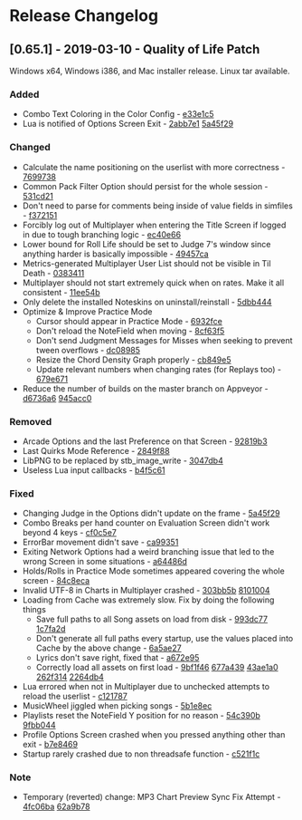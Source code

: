 # Release Changelog


## [0.65.1] - 2019-03-10 - Quality of Life Patch

Windows x64, Windows i386, and Mac installer release. Linux tar available.

### Added
- Combo Text Coloring in the Color Config - [e33e1c5](../../../commit/e33e1c57e6975b5312149e49cfc39e2254f74669)
- Lua is notified of Options Screen Exit - [2abb7e1](../../../commit/2abb7e191da7cc0794f74933efaebc20bf0be1c2) [5a45f29](../../../commit/5a45f292a956e4c895f4d84af1065d72b43e3a8b)
### Changed
- Calculate the name positioning on the userlist with more correctness - [7699738](../../../commit/7699738b1d5b3f89059d034782ce01d09ba75686)
- Common Pack Filter Option should persist for the whole session - [531cd21](../../../commit/531cd2140a8ab33786df997c5453336405673613)
- Don't need to parse for comments being inside of value fields in simfiles - [f372151](../../../commit/f3721519b11a0fe66ca043015ffce7ea7630c645)
- Forcibly log out of Multiplayer when entering the Title Screen if logged in due to tough branching logic - [ec40e66](../../../commit/ec40e66e3291f3a9f0f49d9ecebbdfad21a3dd59)
- Lower bound for Roll Life should be set to Judge 7's window since anything harder is basically impossible - [49457ca](../../../commit/49457ca78f72556b43b895326a9994d42a893e2e)
- Metrics-generated Multiplayer User List should not be visible in Til Death - [0383411](../../../commit/0383411907d7087297bfab27c8ceaae4b3cf39ae)
- Multiplayer should not start extremely quick when on rates. Make it all consistent - [11ee54b](../../../commit/11ee54b7246894955cb2f5b7cc13d0bee1f80879)
- Only delete the installed Noteskins on uninstall/reinstall - [5dbb444](../../../commit/5dbb44479629cce10ce46c34bd199fbfbf79cf35)
- Optimize & Improve Practice Mode
  - Cursor should appear in Practice Mode - [6932fce](../../../commit/6932fcea895f514a68b5689cb5e18a3117a48155)
  - Don't reload the NoteField when moving - [8cf63f5](../../../commit/8cf63f5ccfed4ca8b8ab0fd317ae2d6762e70abc)
  - Don't send Judgment Messages for Misses when seeking to prevent tween overflows - [dc08985](../../../commit/dc0898537a4a7e7b96fed6631c49a6630de629d3)
  - Resize the Chord Density Graph properly - [cb849e5](../../../commit/cb849e5d921f1930802703a723d5516643c470b1)
  - Update relevant numbers when changing rates (for Replays too) - [679e671](../../../commit/679e6710017a029ce0fcd067b1111dcc8327372a)
- Reduce the number of builds on the master branch on Appveyor - [d6736a6](../../../commit/d6736a64607fbaaffb736124a75f5371389afbfb) [945acc0](../../../commit/945acc0279524de1734a54e129fa7f165208eff2)
### Removed
- Arcade Options and the last Preference on that Screen - [92819b3](../../../commit/92819b3d91d408507c32a627e686a25b2af768ad)
- Last Quirks Mode Reference - [2849f88](../../../commit/2849f88502af6bb13478bcd3d5e3a9c0e36ed68c)
- LibPNG to be replaced by stb_image_write - [3047db4](../../../commit/3047db410bed28c2731848905025a72574ae7fb1)
- Useless Lua input callbacks - [b4f5c61](../../../commit/b4f5c6164de17d228cb6370e2026ea0671e45b7f)
### Fixed
- Changing Judge in the Options didn't update on the frame - [5a45f29](../../../commit/5a45f292a956e4c895f4d84af1065d72b43e3a8b)
- Combo Breaks per hand counter on Evaluation Screen didn't work beyond 4 keys - [cf0c5e7](../../../commit/cf0c5e7123df17545624de3a039e2a147bd6ce01)
- ErrorBar movement didn't save - [ca99351](../../../commit/ca99351345a467ad4f90c7cd3284d2d437434522)
- Exiting Network Options had a weird branching issue that led to the wrong Screen in some situations - [a64486d](../../../commit/a64486dc8201bf263b7e513211115b4284768cec)
- Holds/Rolls in Practice Mode sometimes appeared covering the whole screen - [84c8eca](../../../commit/84c8ecacd23a39e642c863ee8eaf5ff89253bc80)
- Invalid UTF-8 in Charts in Multiplayer crashed - [303bb5b](../../../commit/303bb5b180f755a078dbc9dcecae05ddd683653d) [8101004](../../../commit/8101004e5117fd3693bec84325abe1aa355dd962)
- Loading from Cache was extremely slow. Fix by doing the following things
  - Save full paths to all Song assets on load from disk - [993dc77](../../../commit/993dc77936cb703d926bc24ff1c0a15806fd7c41) [1c7fa2d](../../../commit/1c7fa2d0fac5f80373569526fdff11d75fdc4aee)
  - Don't generate all full paths every startup, use the values placed into Cache by the above change - [6a5ae27](../../../commit/6a5ae27490db27983ef786d3bc996ca371860047)
  - Lyrics don't save right, fixed that - [a672e95](../../../commit/a672e9587e9683b9f0975ad7195d8466fceeee0e)
  - Correctly load all assets on first load - [9bf1f46](../../../commit/9bf1f467efd293a9d99a1fce2b7c01ae24b55518) [677a439](../../../commit/677a439bcc2a8ebf367eeb7cd190054986806253) [43ae1a0](../../../commit/43ae1a03f251070d624dc86a180d12c1215eb336) [262f314](../../../commit/262f314d0e5564cdc463996e4166c3488aee2716) [2264db4](../../../commit/2264db4b7ef209735ea6542573876896e6b47d6a)
- Lua errored when not in Multiplayer due to unchecked attempts to reload the userlist - [c121787](../../../commit/c121787367f5201ec1f7a171cd9374a601d5635f)
- MusicWheel jiggled when picking songs - [5b1e8ec](../../../commit/5b1e8ec9593112a7430302a9ea43192174ad1589)
- Playlists reset the NoteField Y position for no reason - [54c390b](../../../commit/54c390b8ead4e9221c2e928031550051c25dd42b) [9fbb044](../../../commit/9fbb044aeccbd826f59036066a7d4e16dc5f5ee3)
- Profile Options Screen crashed when you pressed anything other than exit - [b7e8469](../../../commit/b7e84690d6625524d9d46359b1126b9767d035a8)
- Startup rarely crashed due to non threadsafe function - [c521f1c](../../../commit/c521f1c3c5758043f1a02e654fc11c821c18e1e8)
### Note
- Temporary (reverted) change: MP3 Chart Preview Sync Fix Attempt - [4fc06ba](../../../commit/4fc06ba4cd8de84e5b9e39ce8d7df80e4c096f7e) [62a9b78](../../../commit/62a9b787caa5048508f54f4dcc84528fe8c31dd1)
